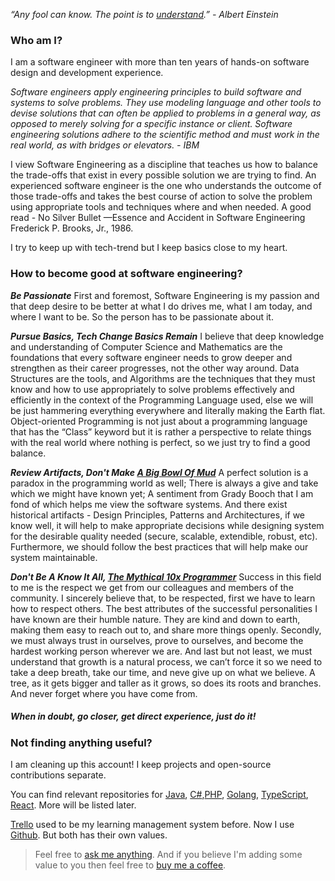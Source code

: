 
_“Any fool can know. The point is to [understand](https://nabeelqu.co/understanding).” - Albert Einstein_


### Who am I? 
I am a software engineer with more than ten years of hands-on software design and development experience.

*Software engineers apply engineering principles to build software and systems to solve problems. They use modeling language and other tools to devise solutions that can often be applied to problems in a general way, as opposed to merely solving for a specific instance or client. Software engineering solutions adhere to the scientific method and must work in the real world, as with bridges or elevators. - IBM*

I view Software Engineering as a discipline that teaches us how to balance the trade-offs that exist in every possible solution we are trying to find. An experienced software engineer is the one who understands the outcome of those trade-offs and takes the best course of action to solve the problem using appropriate tools and techniques where and when needed. A good read - No Silver Bullet —Essence and Accident in Software Engineering Frederick P. Brooks, Jr., 1986.

I try to keep up with tech-trend but I keep basics close to my heart.

### How to become good at software engineering?

***Be Passionate***
First and foremost, Software Engineering is my passion and that deep desire to be better at what I do drives me, what I am today, and where I want to be. So the person has to be passionate about it.

***Pursue Basics, Tech Change Basics Remain***
I believe that deep knowledge and understanding of Computer Science and Mathematics are the foundations that every software engineer needs to grow deeper and strengthen as their career progresses, not the other way around. Data Structures are the tools, and Algorithms are the techniques that they must know and how to use appropriately to solve problems effectively and efficiently in the context of the Programming Language used, else we will be just hammering everything everywhere and literally making the Earth flat. Object-oriented Programming is not just about a programming language that has the “Class” keyword but it is rather a perspective to relate things with the real world where nothing is perfect, so we just try to find a good balance. 

***Review Artifacts, Don't Make [A Big Bowl Of Mud](https://en.wikipedia.org/wiki/Big_ball_of_mud)***
A perfect solution is a paradox in the programming world as well; There is always a give and take which we might have known yet; A sentiment from Grady Booch that I am fond of which helps me view the software systems. And there exist historical artifacts - Design Principles, Patterns and Architectures, if we know well, it will help to make appropriate decisions while designing system for the desirable quality needed (secure, scalable, extendible, robust, etc).  Furthermore, we should follow the best practices that will help make our system maintainable.

***Don't Be A Know It All, [The Mythical 10x Programmer](http://antirez.com/news/112)***
Success in this field to me is the respect we get from our colleagues and members of the community. I sincerely believe that, to be respected, first we have to learn how to respect others. The best attributes of the successful personalities I have known are their humble nature. They are kind and down to earth, making them easy to reach out to, and share more things openly. Secondly, we must always trust in ourselves, prove to ourselves, and become the hardest working person wherever we are. And last but not least, we must understand that growth is a natural process, we can’t force it so we need to take a deep breath, take our time, and neve give up on what we believe. A tree, as it gets bigger and taller as it grows, so does its roots and branches. And never forget where you have come from.

##### When in doubt, go closer, get direct experience, just do it!

### Not finding anything useful?
I am cleaning up this account! I keep projects and open-source contributions separate.

You can find relevant repositories for [Java](https://github.com/javacheatsheet), [C#](https://github.com/csharpcheatsheet),[PHP](https://github.com/php-cheatsheet), [Golang](https://github.com/gocheatsheet), [TypeScript](https://github.com/typescriptcheatsheet), [React](https://github.com/reactcheatsheet). More will be listed later.


[Trello](https://trello.com/b/GGhug4Bh/dev-journey) used to be my learning management system before. Now I use [Github](https://github.com/codeanit/til/issues). But both has their own values.


> Feel free to [ask me anything](https://github.com/codeanit/ama/issues).
> And if you believe I'm adding some value to you then feel free to [buy me a coffee](https://www.buymeacoffee.com/anit).





